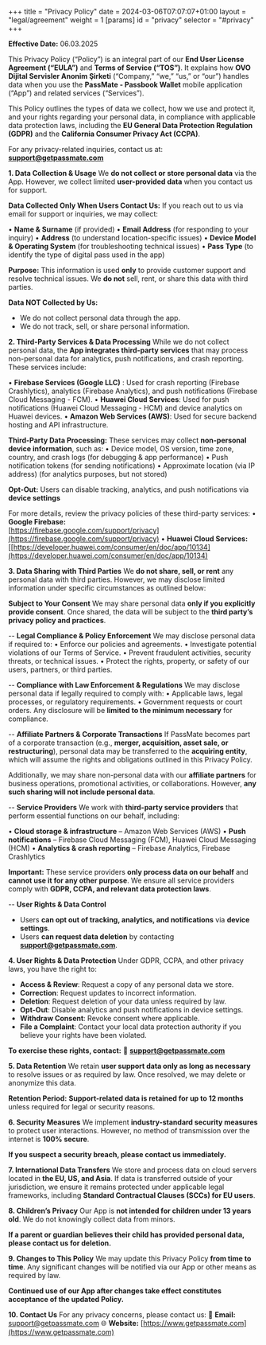 +++
title = "Privacy Policy"
date = 2024-03-06T07:07:07+01:00
layout = "legal/agreement"
weight = 1
[params]
    id = "privacy"
    selector = "#privacy"
+++

**Effective Date:** 06.03.2025

This Privacy Policy (“Policy”) is an integral part of our **End User License Agreement (“EULA”)** and **Terms of Service (“TOS”)**. It explains how **OVO Dijital Servisler Anonim Şirketi** (“Company,” “we,” “us,” or “our”) handles data when you use the **PassMate - Passbook Wallet** mobile application (“App”) and related services (“Services”).

 This Policy outlines the types of data we collect, how we use and protect it, and your rights regarding your personal data, in compliance with applicable data protection laws, including the **EU General Data Protection Regulation (GDPR)** and the **California Consumer Privacy Act (CCPA)**.

For any privacy-related inquiries, contact us at:
**support@getpassmate.com**

**1. Data Collection & Usage**
We **do not collect or store personal data** via the App. However, we collect limited **user-provided data** when you contact us for support.

**Data Collected Only When Users Contact Us:**
If you reach out to us via email for support or inquiries, we may collect:

•  **Name & Surname** (if provided)
•  **Email Address** (for responding to your inquiry)
•  **Address** (to understand location-specific issues)
•  **Device Model & Operating System** (for troubleshooting technical issues)
•  **Pass Type** (to identify the type of digital pass used in the app)

**Purpose:** This information is used **only** to provide customer support and resolve technical issues. We **do not** sell, rent, or share this data with third parties.

**Data NOT Collected by Us:**
- We do not collect personal data through the app.
- We do not track, sell, or share personal information.

 **2. Third-Party Services & Data Processing**
While we do not collect personal data, the **App integrates third-party services** that may process non-personal data for analytics, push notifications, and crash reporting. These services include:

•  **Firebase Services (Google LLC)** : Used for crash reporting (Firebase Crashlytics), analytics (Firebase Analytics), and push notifications (Firebase Cloud Messaging - FCM).
•  **Huawei Cloud Services**: Used for push notifications (Huawei Cloud Messaging - HCM) and device analytics on Huawei devices.
•  **Amazon Web Services (AWS)**: Used for secure backend hosting and API infrastructure.

 **Third-Party Data Processing:** These services may collect **non-personal device information**, such as:
•  Device model, OS version, time zone, country, and crash logs (for debugging & app performance)
•  Push notification tokens (for sending notifications)
•  Approximate location (via IP address) (for analytics purposes, but not stored)

 **Opt-Out:** Users can disable tracking, analytics, and push notifications via **device settings** 

For more details, review the privacy policies of these third-party services:
•  **Google Firebase:**    
[https://firebase.google.com/support/privacy](https://firebase.google.com/support/privacy)
•  **Huawei Cloud Services:**[[https://developer.huawei.com/consumer/en/doc/app/10134](https://developer.huawei.com/consumer/en/doc/app/10134)

**3. Data Sharing with Third Parties**
We **do not share, sell, or rent** any personal data with third parties. However, we may disclose limited information under specific circumstances as outlined below:

**Subject to Your Consent**
We may share personal data **only if you explicitly provide consent**. Once shared, the data will be subject to the **third party’s privacy policy and practices**.

-- **Legal Compliance & Policy Enforcement**
We may disclose personal data if required to:
•  Enforce our policies and agreements.
•  Investigate potential violations of our Terms of Service.
•  Prevent fraudulent activities, security threats, or technical issues.
•  Protect the rights, property, or safety of our users, partners, or third parties.

-- **Compliance with Law Enforcement & Regulations**
We may disclose personal data if legally required to comply with:
•  Applicable laws, legal processes, or regulatory requirements.
•  Government requests or court orders.
Any disclosure will be **limited to the minimum necessary** for compliance.

-- **Affiliate Partners & Corporate Transactions**
If PassMate becomes part of a corporate transaction (e.g., **merger, acquisition, asset sale, or restructuring**), personal data may be transferred to the **acquiring entity**, which will assume the rights and obligations outlined in this Privacy Policy.

Additionally, we may share non-personal data with our **affiliate partners** for business operations, promotional activities, or collaborations. However, **any such sharing will not include personal data**.

 -- **Service Providers**
We work with **third-party service providers** that perform essential functions on our behalf, including:

•  **Cloud storage & infrastructure** – Amazon Web Services (AWS)
•  **Push notifications** – Firebase Cloud Messaging (FCM), Huawei Cloud Messaging (HCM)
•  **Analytics & crash reporting** – Firebase Analytics, Firebase Crashlytics

**Important:** These service providers **only process data on our behalf** and **cannot use it for any other purpose**. We ensure all service providers comply with **GDPR, CCPA, and relevant data protection laws**.

-- **User Rights & Data Control**
- Users **can opt out of tracking, analytics, and notifications** via **device settings**.
- Users **can request data deletion** by contacting **support@getpassmate.com**.

**4. User Rights & Data Protection**
Under GDPR, CCPA, and other privacy laws, you have the right to:
-  **Access & Review**: Request a copy of any personal data we store.
- **Correction**: Request updates to incorrect information.
- **Deletion**: Request deletion of your data unless required by law.
- **Opt-Out**: Disable analytics and push notifications in device settings.
- **Withdraw Consent**: Revoke consent where applicable.
- **File a Complaint**: Contact your local data protection authority if you believe your rights have been violated.

**To exercise these rights, contact:** 📧 **support@getpassmate.com**

**5. Data Retention**
We retain **user support data only as long as necessary** to resolve issues or as required by law. Once resolved, we may delete or anonymize this data.

**Retention Period:** **Support-related data is retained for up to 12 months** unless required for legal or security reasons.

**6. Security Measures**
We implement **industry-standard security measures** to protect user interactions. However, no method of transmission over the internet is **100% secure**.

**If you suspect a security breach, please contact us immediately.**

**7. International Data Transfers**
We store and process data on cloud servers located in **the EU, US, and Asia**. If data is transferred outside of your jurisdiction, we ensure it remains protected under applicable legal frameworks, including **Standard Contractual Clauses (SCCs) for EU users**.

**8. Children’s Privacy**
Our App is **not intended for children under 13 years old**. We do not knowingly collect data from minors.

**If a parent or guardian believes their child has provided personal data, please contact us for deletion.**

**9. Changes to This Policy**
We may update this Privacy Policy **from time to time**. Any significant changes will be notified via our App or other means as required by law.

**Continued use of our App after changes take effect constitutes acceptance of the updated Policy.**

**10. Contact Us**
For any privacy concerns, please contact us:
📧 **Email:** support@getpassmate.com
🌐 **Website:** [https://www.getpassmate.com](https://www.getpassmate.com)